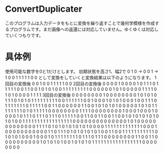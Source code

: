 # ConvertDuplicater
このプログラムは入力データをもとに変換を繰り返すことで幾何学模様を作成するプログラムです。まだ画像への返還には対応していません。ゆくゆくは対応していくつもりです。

# 具体例
使用可能な数字を0と1だけとします。
初期状態を高さ1、幅2で 0 1
0 -> 0 0   1 -> 1 0
     0 1        1 1
     1 1        0 0
として変換をしていくと変換結果は以下のようになります。
1回目の変換後
    0 0 1 0
    0 1 1 1
    1 1 0 0
2回目の変換後
    0 0 0 0 1 0 0 0
    0 1 0 1 1 1 0 1
    1 1 1 1 0 0 1 1
    0 0 1 0 1 0 1 0
    0 1 1 1 1 1 1 1
    1 1 0 0 0 0 0 0
    1 0 1 0 0 0 0 0
    1 1 1 1 0 1 0 1
    0 0 0 0 1 1 1 1
3回目の変換後
    0 0 0 0 0 0 0 0 1 0 0 0 0 0 0 0
    0 1 0 1 0 1 0 1 1 1 0 1 0 1 0 1
    1 1 1 1 1 1 1 1 0 0 1 1 1 1 1 1
    0 0 1 0 0 0 1 0 1 0 1 0 0 0 1 0
    0 1 1 1 0 1 1 1 1 1 1 1 0 1 1 1
    1 1 0 0 1 1 0 0 0 0 0 0 1 1 0 0
    1 0 1 0 1 0 1 0 0 0 0 0 1 0 1 0
    1 1 1 1 1 1 1 1 0 1 0 1 1 1 1 1
    0 0 0 0 0 0 0 0 1 1 1 1 0 0 0 0
    0 0 0 0 1 0 0 0 1 0 0 0 1 0 0 0
    0 1 0 1 1 1 0 1 1 1 0 1 1 1 0 1
    1 1 1 1 0 0 1 1 0 0 1 1 0 0 1 1
    0 0 1 0 1 0 1 0 1 0 1 0 1 0 1 0
    0 1 1 1 1 1 1 1 1 1 1 1 1 1 1 1
    1 1 0 0 0 0 0 0 0 0 0 0 0 0 0 0
    1 0 1 0 0 0 0 0 0 0 0 0 0 0 0 0
    1 1 1 1 0 1 0 1 0 1 0 1 0 1 0 1
    0 0 0 0 1 1 1 1 1 1 1 1 1 1 1 1
    1 0 0 0 1 0 0 0 0 0 0 0 0 0 0 0
    1 1 0 1 1 1 0 1 0 1 0 1 0 1 0 1
    0 0 1 1 0 0 1 1 1 1 1 1 1 1 1 1
    1 0 1 0 1 0 1 0 0 0 1 0 0 0 1 0
    1 1 1 1 1 1 1 1 0 1 1 1 0 1 1 1
    0 0 0 0 0 0 0 0 1 1 0 0 1 1 0 0
    0 0 0 0 0 0 0 0 1 0 1 0 1 0 1 0
    0 1 0 1 0 1 0 1 1 1 1 1 1 1 1 1
    1 1 1 1 1 1 1 1 0 0 0 0 0 0 0 0
